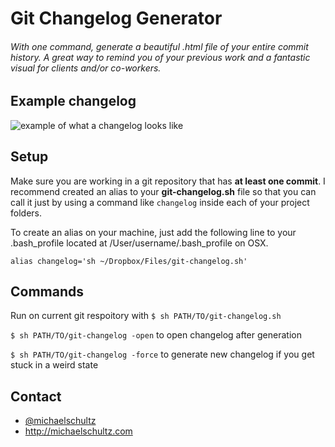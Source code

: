 # Git Changelog Generator
###### With one command, generate a beautiful .html file of your entire commit history. A great way to remind you of your previous work and a fantastic visual for clients and/or co-workers.

## Example changelog
![example of what a changelog looks like](http://cl.ly/c05q/example-of-changelog.png)


## Setup
Make sure you are working in a git repository that has **at least one commit**.
I recommend created an alias to your **git-changelog.sh** file so that you can call it just by using a command like `changelog` inside each of your project folders.

To create an alias on your machine, just add the following line to your .bash_profile
located at /User/username/.bash_profile on OSX.

`alias changelog='sh ~/Dropbox/Files/git-changelog.sh'`

## Commands
Run on current git respoitory with `$ sh PATH/TO/git-changelog.sh`

`$ sh PATH/TO/git-changelog -open` to open changelog after generation

`$ sh PATH/TO/git-changelog -force` to generate new changelog if you get stuck in a weird state

## Contact
- [@michaelschultz](http://twitter.com/@michaelschultz)
- http://michaelschultz.com